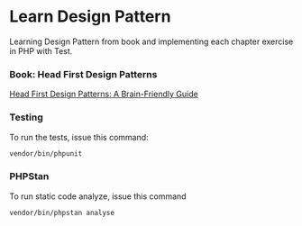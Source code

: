 # Learn Design Pattern

Learning Design Pattern from book and implementing each chapter exercise in PHP with Test.

### Book: Head First Design Patterns

[Head First Design Patterns: A Brain-Friendly Guide](https://www.oreilly.com/library/view/head-first-design/0596007124/)

### Testing

To run the tests, issue this command:

```bash
vendor/bin/phpunit
```

### PHPStan

To run static code analyze, issue this command

```bash
vendor/bin/phpstan analyse
```


